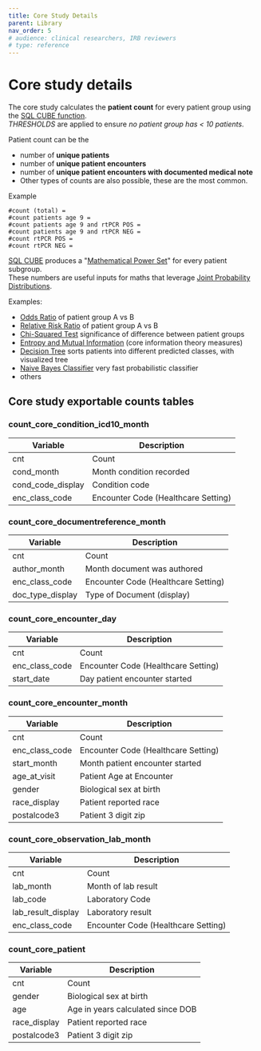 ```yaml
---
title: Core Study Details
parent: Library
nav_order: 5
# audience: clinical researchers, IRB reviewers
# type: reference
---
```


# Core study details

The core study calculates the **patient count** for every patient group using the [SQL CUBE function](https://prestodb.io/docs/current/sql/select.html#group-by-clause).  
*THRESHOLDS* are applied to ensure *no patient group has < 10 patients*.
 
Patient count can be the 
- number of **unique patients**
- number of **unique patient encounters**
- number of **unique patient encounters with documented medical note**
- Other types of counts are also possible, these are the most common.

Example

    #count (total) =
    #count patients age 9 =
    #count patients age 9 and rtPCR POS =
    #count patients age 9 and rtPCR NEG =
    #count rtPCR POS =
    #count rtPCR NEG =

[SQL CUBE](https://prestodb.io/docs/current/sql/select.html#group-by-clause) produces a "[Mathematical Power Set](http://en.wikipedia.org/wiki/Power_set)" for every patient subgroup.  
These numbers are useful inputs for maths that leverage [Joint Probability Distributions](https://en.wikipedia.org/wiki/Joint_probability_distribution). 

Examples: 

- [Odds Ratio](https://en.wikipedia.org/wiki/Odds_ratio) of patient group A vs B 
- [Relative Risk Ratio](https://en.wikipedia.org/wiki/Relative_risk) of patient group A vs B
- [Chi-Squared Test](https://en.wikipedia.org/wiki/Chi-squared_test) significance of difference between patient groups
- [Entropy and Mutual Information](https://en.wikipedia.org/wiki/Mutual_information) (core information theory measures) 
- [Decision Tree](https://en.wikipedia.org/wiki/Decision_tree) sorts patients into different predicted classes, with visualized tree   
- [Naive Bayes Classifier](https://en.wikipedia.org/wiki/Naive_Bayes_classifier) very fast probabilistic classifier
- others

## Core study exportable counts tables

### count_core_condition_icd10_month
| Variable  |   Description |
| --------  |   --------    |
| cnt   |   Count   |
| cond_month    |   Month condition recorded    |
| cond_code_display |   Condition code  |
| enc_class_code    |   Encounter Code (Healthcare Setting) |


### count_core_documentreference_month
| Variable  |   Description |
| --------  |   --------    |
| cnt   |   Count   |
| author_month  |   Month document was authored |
| enc_class_code    |   Encounter Code (Healthcare Setting) |
| doc_type_display  |   Type of Document (display)  |


### count_core_encounter_day
| Variable  |   Description |
| --------  |   --------    |
| cnt   |   Count   |
| enc_class_code    |   Encounter Code (Healthcare Setting) |
| start_date    |   Day patient encounter started   |


### count_core_encounter_month
| Variable  |   Description |
| --------  |   --------    |
| cnt   |   Count   |
| enc_class_code    |   Encounter Code (Healthcare Setting) |
| start_month   |   Month patient encounter started |
| age_at_visit  |   Patient Age at Encounter    |
| gender    |   Biological sex at birth |
| race_display  |   Patient reported race   |
| postalcode3   |   Patient 3 digit zip |


### count_core_observation_lab_month
| Variable  |   Description |
| --------  |   --------    |
| cnt   |   Count   |
| lab_month |   Month of lab result |
| lab_code  |   Laboratory Code |
| lab_result_display    |   Laboratory result   |
| enc_class_code    |   Encounter Code (Healthcare Setting) |


### count_core_patient
| Variable  |   Description |
| --------  |   --------    |
| cnt   |   Count   |
| gender    |   Biological sex at birth |
| age   |   Age in years calculated since DOB   |
| race_display  |   Patient reported race   |
| postalcode3   |   Patient 3 digit zip |

